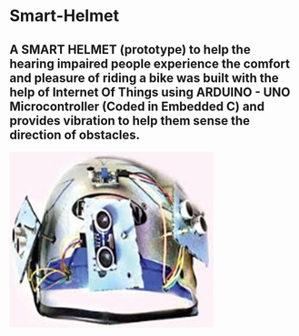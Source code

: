 # Smart-Helmet

## A SMART HELMET (prototype) to help the hearing impaired people experience the comfort and pleasure of riding a bike was built with the help of Internet Of Things using ARDUINO - UNO Microcontroller (Coded in Embedded C) and provides vibration to help them sense the direction of obstacles.

![Prototype Image](https://github.com/KarishmaMarimuthu/Smart-Helmet/blob/master/Helmet%20Prototype.JPG)
